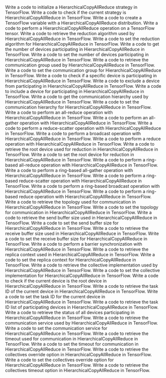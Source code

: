 Write a code to initialize a HierarchicalCopyAllReduce strategy in TensorFlow.
Write a code to check if the current strategy is HierarchicalCopyAllReduce in TensorFlow.
Write a code to create a TensorFlow variable with a HierarchicalCopyAllReduce distribution.
Write a code to perform a HierarchicalCopyAllReduce operation on a TensorFlow tensor.
Write a code to retrieve the reduction algorithm used by HierarchicalCopyAllReduce in TensorFlow.
Write a code to set the reduction algorithm for HierarchicalCopyAllReduce in TensorFlow.
Write a code to get the number of devices participating in HierarchicalCopyAllReduce in TensorFlow.
Write a code to set the number of devices participating in HierarchicalCopyAllReduce in TensorFlow.
Write a code to retrieve the communication group used by HierarchicalCopyAllReduce in TensorFlow.
Write a code to set the communication group for HierarchicalCopyAllReduce in TensorFlow.
Write a code to check if a specific device is participating in HierarchicalCopyAllReduce in TensorFlow.
Write a code to exclude a device from participating in HierarchicalCopyAllReduce in TensorFlow.
Write a code to include a device for participating in HierarchicalCopyAllReduce in TensorFlow.
Write a code to get the communication hierarchy used by HierarchicalCopyAllReduce in TensorFlow.
Write a code to set the communication hierarchy for HierarchicalCopyAllReduce in TensorFlow.
Write a code to perform an all-reduce operation with HierarchicalCopyAllReduce in TensorFlow.
Write a code to perform an all-gather operation with HierarchicalCopyAllReduce in TensorFlow.
Write a code to perform a reduce-scatter operation with HierarchicalCopyAllReduce in TensorFlow.
Write a code to perform a broadcast operation with HierarchicalCopyAllReduce in TensorFlow.
Write a code to perform a reduce operation with HierarchicalCopyAllReduce in TensorFlow.
Write a code to retrieve the root device used for reduction in HierarchicalCopyAllReduce in TensorFlow.
Write a code to set the root device for reduction in HierarchicalCopyAllReduce in TensorFlow.
Write a code to perform a ring-based all-reduce operation with HierarchicalCopyAllReduce in TensorFlow.
Write a code to perform a ring-based all-gather operation with HierarchicalCopyAllReduce in TensorFlow.
Write a code to perform a ring-based reduce-scatter operation with HierarchicalCopyAllReduce in TensorFlow.
Write a code to perform a ring-based broadcast operation with HierarchicalCopyAllReduce in TensorFlow.
Write a code to perform a ring-based reduce operation with HierarchicalCopyAllReduce in TensorFlow.
Write a code to retrieve the topology used for communication in HierarchicalCopyAllReduce in TensorFlow.
Write a code to set the topology for communication in HierarchicalCopyAllReduce in TensorFlow.
Write a code to retrieve the send buffer size used in HierarchicalCopyAllReduce in TensorFlow.
Write a code to set the send buffer size for HierarchicalCopyAllReduce in TensorFlow.
Write a code to retrieve the receive buffer size used in HierarchicalCopyAllReduce in TensorFlow.
Write a code to set the receive buffer size for HierarchicalCopyAllReduce in TensorFlow.
Write a code to perform a barrier synchronization with HierarchicalCopyAllReduce in TensorFlow.
Write a code to retrieve the replica context used in HierarchicalCopyAllReduce in TensorFlow.
Write a code to set the replica context for HierarchicalCopyAllReduce in TensorFlow.
Write a code to retrieve the collective implementation used by HierarchicalCopyAllReduce in TensorFlow.
Write a code to set the collective implementation for HierarchicalCopyAllReduce in TensorFlow.
Write a code to check if the current device is the root device in HierarchicalCopyAllReduce in TensorFlow.
Write a code to retrieve the task ID of the current device in HierarchicalCopyAllReduce in TensorFlow.
Write a code to set the task ID for the current device in HierarchicalCopyAllReduce in TensorFlow.
Write a code to retrieve the task ID list of participating devices in HierarchicalCopyAllReduce in TensorFlow.
Write a code to retrieve the status of all devices participating in HierarchicalCopyAllReduce in TensorFlow.
Write a code to retrieve the communication service used by HierarchicalCopyAllReduce in TensorFlow.
Write a code to set the communication service for HierarchicalCopyAllReduce in TensorFlow.
Write a code to retrieve the timeout used for communication in HierarchicalCopyAllReduce in TensorFlow.
Write a code to set the timeout for communication in HierarchicalCopyAllReduce in TensorFlow.
Write a code to retrieve the collectives override option in HierarchicalCopyAllReduce in TensorFlow.
Write a code to set the collectives override option for HierarchicalCopyAllReduce in TensorFlow.
Write a code to retrieve the collectives timeout option in HierarchicalCopyAllReduce in TensorFlow.